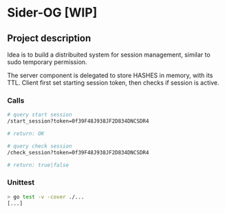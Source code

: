 # Sider-OG [WIP]

## Project description

Idea is to build a distribuited system for session management, similar to sudo temporary permission.

The server component is delegated to store HASHES in memory, with its TTL.
Client first set starting session token, then checks if session is active.

### Calls

```bash
# query start session
/start_session?token=0f39F48J938JF2D834DNCSDR4

# return: OK

# query check session
/check_session?token=0f39F48J938JF2D834DNCSDR4

# return: true|false
```

### Unittest

```bash
> go test -v -cover ./...
[...]
```
